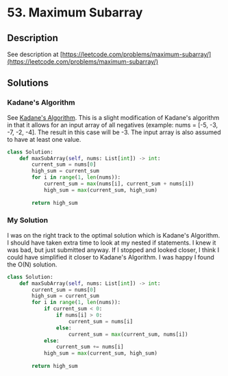 # 53. Maximum Subarray

## Description

See description at [https://leetcode.com/problems/maximum-subarray/](https://leetcode.com/problems/maximum-subarray/)

## Solutions

### Kadane's Algorithm

See [Kadane's Algorithm](53.-maximum-subarray.md#kadanes-algorithm). This is a slight modification of Kadane's algorithm in that it allows for an input array of all negatives (example: nums = \[-5, -3, -7, -2, -4]. The result in this case will be -3. The input array is also assumed to have at least one value.

```python
class Solution:
    def maxSubArray(self, nums: List[int]) -> int:
        current_sum = nums[0]
        high_sum = current_sum
        for i in range(1, len(nums)):
            current_sum = max(nums[i], current_sum + nums[i])
            high_sum = max(current_sum, high_sum)
            
        return high_sum
```



### My Solution

I was on the right track to the optimal solution which is Kadane's Algorithm. I should have taken extra time to look at my nested if statements. I knew it was bad, but just submitted anyway. If I stopped and looked closer, I think I could have simplified it closer to Kadane's Algorithm. I was happy I found the O(N) solution.

```python
class Solution:
    def maxSubArray(self, nums: List[int]) -> int:
        current_sum = nums[0]
        high_sum = current_sum
        for i in range(1, len(nums)):
            if current_sum < 0:
                if nums[i] > 0:
                    current_sum = nums[i]
                else:
                    current_sum = max(current_sum, nums[i])
            else:
                current_sum += nums[i]
            high_sum = max(current_sum, high_sum)
            
        return high_sum
```
